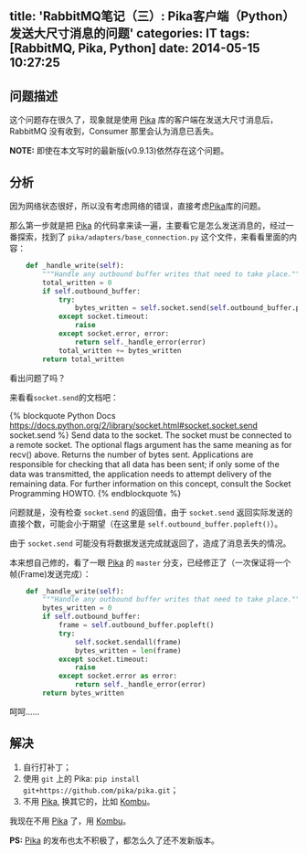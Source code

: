 
title: 'RabbitMQ笔记（三）: Pika客户端（Python）发送大尺寸消息的问题'
categories: IT
tags: [RabbitMQ, Pika, Python]
date: 2014-05-15 10:27:25
---


## 问题描述

这个问题存在很久了，现象就是使用 [Pika] 库的客户端在发送大尺寸消息后，RabbitMQ
没有收到，Consumer 那里会认为消息已丢失。

**NOTE:** 即使在本文写时的最新版(v0.9.13)依然存在这个问题。

## 分析

因为网络状态很好，所以没有考虑网络的错误，直接考虑[Pika]库的问题。

那么第一步就是把 [Pika] 的代码拿来读一遍，主要看它是怎么发送消息的，经过一番探索，找到了
`pika/adapters/base_connection.py` 这个文件，来看看里面的内容：

``` python pika/adapters/base_connection.py https://github.com/pika/pika/blob/0.9.13/pika/adapters/base_connection.py#L329
    def _handle_write(self):
        """Handle any outbound buffer writes that need to take place."""
        total_written = 0
        if self.outbound_buffer:
            try:
                bytes_written = self.socket.send(self.outbound_buffer.popleft())
            except socket.timeout:
                raise
            except socket.error, error:
                return self._handle_error(error)
            total_written += bytes_written
        return total_written
```

看出问题了吗？

来看看`socket.send`的文档吧：

{% blockquote Python Docs https://docs.python.org/2/library/socket.html#socket.socket.send socket.send %}
Send data to the socket. The socket must be connected to a remote socket. The optional flags argument has the same meaning as for recv() above. Returns the number of bytes sent. Applications are responsible for checking that all data has been sent; if only some of the data was transmitted, the application needs to attempt delivery of the remaining data. For further information on this concept, consult the Socket Programming HOWTO.
{% endblockquote %}

问题就是，没有检查 `socket.send` 的返回值，由于 `socket.send` 返回实际发送的直接个数，可能会小于期望（在这里是
`self.outbound_buffer.popleft()`）。

由于 `socket.send` 可能没有将数据发送完成就返回了，造成了消息丢失的情况。


本来想自己修的，看了一眼 [Pika] 的 `master` 分支，已经修正了（一次保证将一个帧(Frame)发送完成）：

``` python pika/adapters/base_connection.py https://github.com/pika/pika/blob/master/pika/adapters/base_connection.py#L354
    def _handle_write(self):
        """Handle any outbound buffer writes that need to take place."""
        bytes_written = 0
        if self.outbound_buffer:
            frame = self.outbound_buffer.popleft()
            try:
                self.socket.sendall(frame)
                bytes_written = len(frame)
            except socket.timeout:
                raise
            except socket.error as error:
                return self._handle_error(error)
        return bytes_written
```

呵呵……


## 解决

1. 自行打补丁；
2. 使用 `git` 上的 Pika: `pip install git+https://github.com/pika/pika.git`；
3. 不用 [Pika], 换其它的，比如 [Kombu]。


我现在不用 [Pika] 了，用 [Kombu]。

**PS:** [Pika] 的发布也太不积极了，都怎么久了还不发新版本。

[Pika]: https://pypi.python.org/pypi/pika/
[Kombu]: http://kombu.readthedocs.org/

